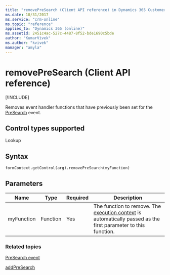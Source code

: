 ```yaml
---
title: "removePreSearch (Client API reference) in Dynamics 365 Customer Engagement| MicrosoftDocs"
ms.date: 10/31/2017
ms.service: "crm-online"
ms.topic: "reference"
applies_to: "Dynamics 365 (online)"
ms.assetid: 2451c4ac-527c-4487-8f52-bde1690c5bde
author: "KumarVivek"
ms.author: "kvivek"
manager: "amyla"
---
```

# removePreSearch (Client API reference)

[!INCLUDE[](../../../../includes/cc_applies_to_update_9_0_0.md)]

Removes event handler functions that have previously been set for the [PreSearch](../events/PreSearch.md) event.

## Control types supported

Lookup

## Syntax

`formContext.getControl(arg).removePreSearch(myFunction)`

## Parameters

|Name | Type | Required | Description|
|--|--|--|--|
|myFunction |Function |Yes| The function to remove. The [execution context](../../clientapi-execution-context.md) is automatically passed as the first parameter to this function.|

### Related topics

[PreSearch event](../events/PreSearch.md)

[addPreSearch](addPreSearch.md) 


